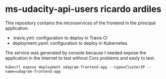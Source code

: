 # ms-udacity-api-users ricardo ardiles

This repository contains the microservices of the frontend in the principal application.  

* .travis.yml: configuration to deploy in Travis CI
* deployment.yaml: configuration to deploy in Kubernetes.

The service was generated by console because I needed expose the application in the Internet to test without Cors problems and easly to test.


```
kubectl expose deployment udagram-frontend-app --type=ClusterIP --name=udagram-frontend-app
```
